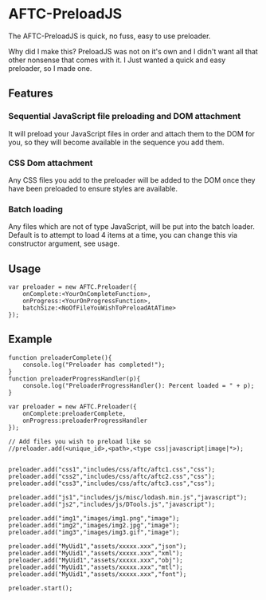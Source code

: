 # AFTC-PreloadJS
The AFTC-PreloadJS is quick, no fuss, easy to use preloader.

Why did I make this? PreloadJS was not on it's own and I didn't want all that other nonsense that comes with it. I Just wanted a quick and easy preloader, so I made one.


## Features
### Sequential JavaScript file preloading and DOM attachment
It will preload your JavaScript files in order and attach them to the DOM for you, so they will become available in the sequence you add them.
### CSS Dom attachment
Any CSS files you add to the preloader will be added to the DOM once they have been preloaded to ensure styles are available.
### Batch loading
Any files which are not of type JavaScript, will be put into the batch loader. Default is to attempt to load 4 items at a time, you can change this via constructor argument, see usage.


## Usage
```
var preloader = new AFTC.Preloader({
    onComplete:<YourOnCompleteFunction>,
    onProgress:<YourOnProgressFunction>,
    batchSize:<NoOfFileYouWishToPreloadAtATime>
});
```


## Example 
```
function preloaderComplete(){
    console.log("Preloader has completed!");
}
function preloaderProgressHandler(p){
    console.log("PreloaderProgressHandler(): Percent loaded = " + p);
}

var preloader = new AFTC.Preloader({
    onComplete:preloaderComplete,
    onProgress:preloaderProgressHandler
});

// Add files you wish to preload like so
//preloader.add(<unique_id>,<path>,<type css|javascript|image|*>);


preloader.add("css1","includes/css/aftc/aftc1.css","css");
preloader.add("css2","includes/css/aftc/aftc2.css","css");
preloader.add("css3","includes/css/aftc/aftc3.css","css");

preloader.add("js1","includes/js/misc/lodash.min.js","javascript");
preloader.add("js2","includes/js/DTools.js","javascript");

preloader.add("img1","images/img1.png","image");
preloader.add("img2","images/img2.jpg","image");
preloader.add("img3","images/img3.gif","image");

preloader.add("MyUid1","assets/xxxxx.xxx","json");
preloader.add("MyUid1","assets/xxxxx.xxx","xml");
preloader.add("MyUid1","assets/xxxxx.xxx","obj");
preloader.add("MyUid1","assets/xxxxx.xxx","mtl");
preloader.add("MyUid1","assets/xxxxx.xxx","font");

preloader.start();
```
